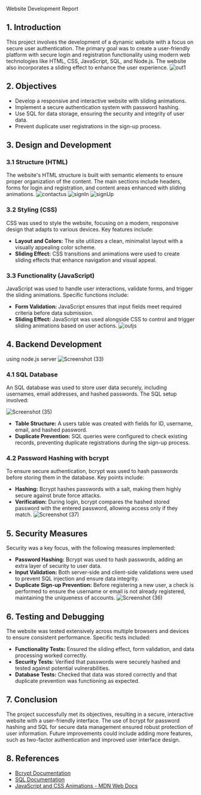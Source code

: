 Website Development Report

## 1. Introduction

This project involves the development of a dynamic website with a focus on secure user authentication. The primary goal was to create a user-friendly platform with secure login and registration functionality using modern web technologies like HTML, CSS, JavaScript, SQL, and Node.js. The website also incorporates a sliding effect to enhance the user experience.
![out1](https://github.com/user-attachments/assets/c4407446-4ad5-4ac0-a9ca-6dd2a612bb39)

## 2. Objectives

- Develop a responsive and interactive website with sliding animations.
- Implement a secure authentication system with password hashing.
- Use SQL for data storage, ensuring the security and integrity of user data.
- Prevent duplicate user registrations in the sign-up process.

## 3. Design and Development

### 3.1 Structure (HTML)

The website's HTML structure is built with semantic elements to ensure proper organization of the content. The main sections include headers, forms for login and registration, and content areas enhanced with sliding animations.
![contactus](https://github.com/user-attachments/assets/0d36f2fa-0c08-4440-b463-31e1c8df2f6d)
![signIn](https://github.com/user-attachments/assets/ef456605-7001-46cf-a000-80a194d46c6a)
![signUp](https://github.com/user-attachments/assets/a6cf7967-dcc8-4772-bd8a-9f907436ed68)

### 3.2 Styling (CSS)

CSS was used to style the website, focusing on a modern, responsive design that adapts to various devices. Key features include:

- **Layout and Colors:** The site utilizes a clean, minimalist layout with a visually appealing color scheme.
- **Sliding Effect:** CSS transitions and animations were used to create sliding effects that enhance navigation and visual appeal.

### 3.3 Functionality (JavaScript)

JavaScript was used to handle user interactions, validate forms, and trigger the sliding animations. Specific functions include:

- **Form Validation:** JavaScript ensures that input fields meet required criteria before data submission.
- **Sliding Effect:** JavaScript was used alongside CSS to control and trigger sliding animations based on user actions.
![outjs](https://github.com/user-attachments/assets/720aeaa2-5045-4702-8ee3-6f5775af476c)

## 4. Backend Development
using node.js server
![Screenshot (33)](https://github.com/user-attachments/assets/d5d37286-6f68-4855-9585-de9beb824297)

### 4.1 SQL Database

An SQL database was used to store user data securely, including usernames, email addresses, and hashed passwords. The SQL setup involved:

![Screenshot (35)](https://github.com/user-attachments/assets/91bc9f79-3169-4aa8-92be-4a3bd6cfd545)

- **Table Structure:** A users table was created with fields for ID, username, email, and hashed password.
- **Duplicate Prevention:** SQL queries were configured to check existing records, preventing duplicate registrations during the sign-up process.

### 4.2 Password Hashing with bcrypt

To ensure secure authentication, bcrypt was used to hash passwords before storing them in the database. Key points include:

- **Hashing:** Bcrypt hashes passwords with a salt, making them highly secure against brute force attacks.
- **Verification:** During login, bcrypt compares the hashed stored password with the entered password, allowing access only if they match.
![Screenshot (37)](https://github.com/user-attachments/assets/052a45e4-b1ce-4190-92d3-0cdae1dc1e8c)

## 5. Security Measures

Security was a key focus, with the following measures implemented:

- **Password Hashing:** Bcrypt was used to hash passwords, adding an extra layer of security to user data.
- **Input Validation:** Both server-side and client-side validations were used to prevent SQL injection and ensure data integrity.
- **Duplicate Sign-up Prevention:** Before registering a new user, a check is performed to ensure the username or email is not already registered, maintaining the uniqueness of accounts.
![Screenshot (36)](https://github.com/user-attachments/assets/b77d296a-429d-41fc-bc41-2fab194858e1)

## 6. Testing and Debugging

The website was tested extensively across multiple browsers and devices to ensure consistent performance. Specific tests included:

- **Functionality Tests:** Ensured the sliding effect, form validation, and data processing worked correctly.
- **Security Tests:** Verified that passwords were securely hashed and tested against potential vulnerabilities.
- **Database Tests:** Checked that data was stored correctly and that duplicate prevention was functioning as expected.

## 7. Conclusion

The project successfully met its objectives, resulting in a secure, interactive website with a user-friendly interface. The use of bcrypt for password hashing and SQL for secure data management ensured robust protection of user information. Future improvements could include adding more features, such as two-factor authentication and improved user interface design.

## 8. References

- [Bcrypt Documentation](https://www.npmjs.com/package/bcrypt)
- [SQL Documentation](https://dev.mysql.com/doc/)
- [JavaScript and CSS Animations - MDN Web Docs](https://developer.mozilla.org/)
